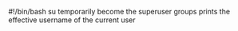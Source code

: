 #!/bin/bash
su temporarily become the superuser
groups prints the effective username of the current user
